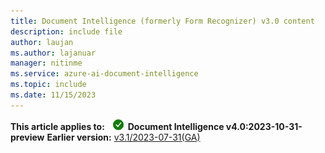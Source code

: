 ```yaml
---
title: Document Intelligence (formerly Form Recognizer) v3.0 content
description: include file
author: laujan
ms.author: lajanuar
manager: nitinme
ms.service: azure-ai-document-intelligence
ms.topic: include
ms.date: 11/15/2023
---
```


**This article applies to:** ![checkmark](../media/yes-icon.png) **Document Intelligence v4.0:2023-10-31-preview** **Earlier version:** [v3.1/2023-07-31(GA)](?view=doc-intel-3.1.0&preserve-view=true)
